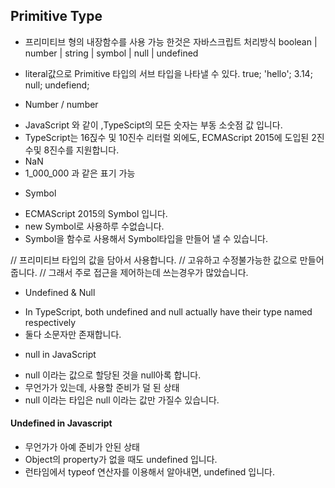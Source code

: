 ## Primitive Type

<!-- 오브 젝트와 레퍼런스 형태가 아닌 실제값을 저장하는 자료형 -->

- 프리미티브 형의 내장함수를 사용 가능 한것은 자바스크립트 처리방식
  boolean |
  number |
  string |
  symbol |
  null |
  undefined

* literal값으로 Primitive 타입의 서브 타입을 나타낼 수 있다.
  true;
  'hello';
  3.14;
  null;
  undefiend;

* Number / number

- JavaScript 와 같이 ,TypeScipt의 모든 숫자는 부동 소숫점 값 입니다.
- TypeScript는 16짅수 및 10진수 리터럴 외에도, ECMAScript 2015에 도입된 2진수및 8진수를 지원합니다.
- NaN
- 1_000_000 과 같은 표기 가능

* Symbol

- ECMAScript 2015의 Symbol 입니다.
- new Symbol로 사용하루 수없습니다.
- Symbol을 함수로 사용해서 Symbol타입을 만들어 낼 수 있습니다.

// 프리미티브 타입의 값을 담아서 사용합니다.
// 고유하고 수정불가능한 값으로 만들어줍니다.
// 그래서 주로 접근을 제어하는데 쓰는경우가 많았습니다.

- Undefined & Null

* In TypeScript, both undefined and null actually have their type named respectively
* 둘다 소문자만 존재합니다.

- null in JavaScript

* null 이라는 값으로 할당된 것을 null아록 합니다.
* 무언가가 있는데, 사용할 준비가 덜 된 상태
* null 이라는 타입은 null 이라는 값만 가질수 있습니다.

#### Undefined in Javascript

- 무언가가 아예 준비가 안된 상태
- Object의 property가 없을 때도 undefined 입니다.
- 런타임에서 typeof 연산자를 이용해서 알아내면, undefined 입니다.
